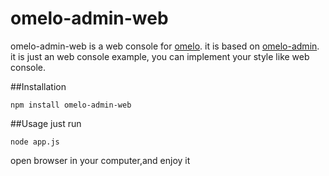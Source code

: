 # omelo-admin-web
omelo-admin-web is a web console for [omelo](https://github.com/NetEase/omelo). it is based on [omelo-admin](https://github.com/NetEase/omelo-admin). it is just an web console example, you can implement your style like web console.      

##Installation
```
npm install omelo-admin-web  
```
##Usage
just run  
```
node app.js
```

open browser in your computer,and enjoy it 
